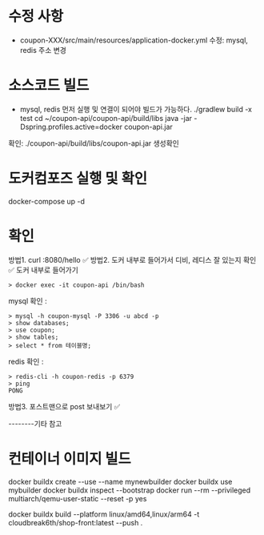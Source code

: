 # 수정 사항
- coupon-XXX/src/main/resources/application-docker.yml 수정: mysql, redis 주소 변경

# 소스코드 빌드 
- mysql, redis 먼저 실행 및 연결이 되어야 빌드가 가능하다.
./gradlew build -x test 
cd ~/coupon-api/coupon-api/build/libs
java -jar -Dspring.profiles.active=docker coupon-api.jar


확인: ./coupon-api/build/libs/coupon-api.jar 생성확인 

# 도커컴포즈 실행 및 확인
docker-compose up -d

# 확인
방법1. curl <url>:8080/hello ✅ 
방법2. 도커 내부로 들어가서 디비, 레디스 잘 있는지 확인 ✅
도커 내부로 들어가기 
```
> docker exec -it coupon-api /bin/bash
```

mysql 확인 : 
```
> mysql -h coupon-mysql -P 3306 -u abcd -p
> show databases;
> use coupon;
> show tables;
> select * from 테이블명;
```

redis 확인 :
```
> redis-cli -h coupon-redis -p 6379 
> ping
PONG 
```

방법3. 포스트맨으로 post 보내보기 ✅ 

--------기타 참고


# 컨테이너 이미지 빌드
docker buildx create --use --name mynewbuilder
docker buildx use mybuilder
docker buildx inspect --bootstrap
docker run --rm --privileged multiarch/qemu-user-static --reset -p yes

docker buildx build --platform linux/amd64,linux/arm64 -t cloudbreak6th/shop-front:latest --push .

